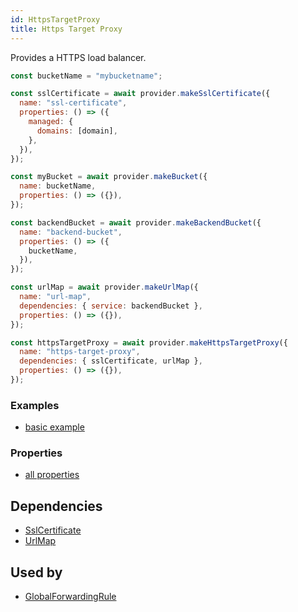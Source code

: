 ```yaml
---
id: HttpsTargetProxy
title: Https Target Proxy
---
```


Provides a HTTPS load balancer.

```js
const bucketName = "mybucketname";

const sslCertificate = await provider.makeSslCertificate({
  name: "ssl-certificate",
  properties: () => ({
    managed: {
      domains: [domain],
    },
  }),
});

const myBucket = await provider.makeBucket({
  name: bucketName,
  properties: () => ({}),
});

const backendBucket = await provider.makeBackendBucket({
  name: "backend-bucket",
  properties: () => ({
    bucketName,
  }),
});

const urlMap = await provider.makeUrlMap({
  name: "url-map",
  dependencies: { service: backendBucket },
  properties: () => ({}),
});

const httpsTargetProxy = await provider.makeHttpsTargetProxy({
  name: "https-target-proxy",
  dependencies: { sslCertificate, urlMap },
  properties: () => ({}),
});
```

### Examples

- [basic example](https://github.com/grucloud/grucloud/blob/main/examples/google/storage/website-https/iac.js#L7)

### Properties

- [all properties](https://cloud.google.com/compute/docs/reference/rest/v1/targetHttpsProxies/insert)

## Dependencies

- [SslCertificate](./GcpSslCertificate)
- [UrlMap](./GcpUrlMap)

## Used by

- [GlobalForwardingRule](./GlobalForwardingRule.md)
